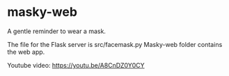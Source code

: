# masky-web

A gentle reminder to wear a mask.

The file for the Flask server is src/facemask.py
Masky-web folder contains the web app.

Youtube video: https://youtu.be/A8CnDZ0Y0CY
